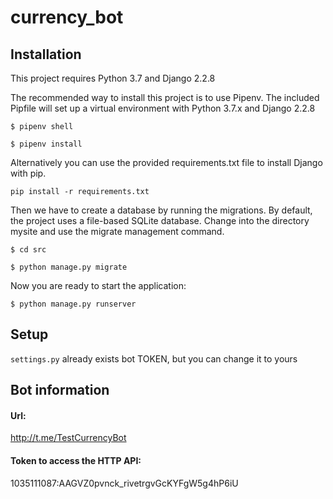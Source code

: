 # currency_bot
## Installation

This project requires Python 3.7 and Django 2.2.8

The recommended way to install this project is to use Pipenv. The included Pipfile will set up a virtual environment with Python 3.7.x and Django 2.2.8

```$ pipenv shell```

```$ pipenv install```

Alternatively you can use the provided requirements.txt file to install Django with pip.

```pip install -r requirements.txt```

Then we have to create a database by running the migrations. By default, the project uses a file-based SQLite database. Change into the directory mysite and use the migrate management command.

```$ cd src```

```$ python manage.py migrate```

Now you are ready to start the application:

```$ python manage.py runserver```

## Setup 

```settings.py``` already exists bot TOKEN, but you can change it to yours

## Bot information

#### Url:

http://t.me/TestCurrencyBot

#### Token to access the HTTP API:

1035111087:AAGVZ0pvnck_rivetrgvGcKYFgW5g4hP6iU
